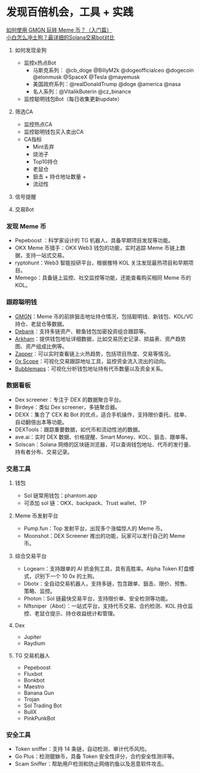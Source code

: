 # 发现百倍机会，工具 + 实践
[如何使用 GMGN 玩转 Meme 币？（入门篇）](https://www.techflowpost.com/article/detail_21725.html)  <br/>
[小白怎么冲土狗？最详细的Solana交易bot对比](https://www.techflowpost.com/article/detail_19574.html)
1. 如何发现金狗
    + 监控x热点Bot
        + 马斯克系列： @cb_doge @BillyM2k @dogeofficialceo @dogecoin @elonmusk @SpaceX @Tesla @mayemusk
        + 美国政府系列：@realDonaldTrump @doge @america @nasa
        + 名人系列：@VitalikButerin @cz_binance
    + 监控聪明钱包Bot（每日收集更新update）
2. 筛选CA
    + 监控热点CA
    + 监控聪明钱包买入卖出CA
    + CA指标
        + Mint丢弃
        + 烧池子
        + Top10持仓
        + 老鼠仓
        + 狙击 + 持仓地址数量 + 
        + 流动性
3. 信号提醒

4. 交易Bot

### 发现 Meme 币
+ Pepeboost ：科学家设计的 TG 机器人，具备早期项目发现等功能。
+ OKX Meme 币猎手：OKX Web3 钱包的功能，实时追踪 Meme 币链上数据，支持一站式交易。
+ ryptohunt：Web3 智能投研平台，根据推特 KOL 关注发现最热项目和早期项目。
+ Memego：具备链上监控、社交监控等功能，还能查看购买相同 Meme 币的 KOL。


### 跟踪聪明钱
+ [GMGN](https://gmgn.ai)：Meme 币的前排狙击地址持仓情况，包括聪明钱、新钱包、KOL/VC 持仓、老鼠仓等数据。
+ [Debank](https://debank.com/)：支持多链资产、鲸鱼钱包加密投资组合跟踪等。
+ [Arkham](https://intel.arkm.com/)：提供钱包地址详细数据，比如交易历史记录、损益表、资产趋势图、资产组成比例等。
+ [Zapper](https://zapper.xyz/zh)：可以实时查看链上火热趋势，包括项目热度、交易等情况。
+ [0x Scope](https://ai.0xscope.com/)：可视化交易跟踪地址工具，监控资金流入流出的动向。
+ [Bubblemaps](https://app.bubblemaps.io)：可视化分析钱包地址持有代币数量以及资金关系。

### 数据看板
+ Dex screener：专注于 DEX 的数据聚合平台。
+ Birdeye：类似 Dex screener，多链聚合器。
+ DEXX：集合了 CEX 和 Bot 的优点，适合手机操作，支持限价委托、挂单、自动翻倍出本等功能。
+ DEXTools：跟踪重要数据，如代币和流动性池的数据。
+ ave.ai：实时 DEX 数据、价格提醒、Smart Money、KOL、狙击、跟单等。
+ Solscan：Solana 网络的区块链浏览器，可以查询钱包地址、代币的发行量、持有者分布、交易记录。

### 交易工具
1. 钱包
    + Sol 链常用钱包：phantom.app
    + 可添加 sol 链：OKX、backpack、Trust wallet、TP

2. Meme 币发射平台
    + Pump.fun：Top 发射平台，出现多个涨幅惊人的 Meme 币。
    + Moonshot：DEX Screener 推出的功能，玩家可以发行自己的 Meme 币。

3. 综合交易平台
    + Logearn：支持跟单的 AI 抓金狗工具，具有高胜率。Alpha Token 盯盘模式，识别下一个 10 0x 的土狗。
    + Dbotx：全自动交易机器人，支持多链，包含跟单、狙击、限价、预售、策略、监控。
    + Photon：Sol 链最快交易平台，支持限价单、安全检测等功能。
    + Nftsniper（Abot）：一站式平台，支持代币交易、合约检测、KOL 持仓监控、老鼠仓提示、持仓收益统计和管理。

4. Dex
    + Jupiter
    + Raydium

5. TG 交易机器人
    + Pepeboost
    + Fluxbot
    + Bonkbot
    + Maestro
    + Banana Gun
    + Trojan
    + Sol Trading Bot
    + BullX
    + PinkPunkBot

### 安全工具
+ Token sniffer：支持 14 条链，自动检测、审计代币风险。
+ Go Plus：检测貔貅币，具备 Token 安全性评分，合约安全性测评等。
+ Scam Sniffer：帮助用户检测和防止网络钓鱼以及恶意软件攻击。